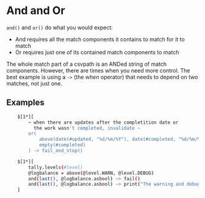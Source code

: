 
# And and Or

`and()` and `or()` do what you would expect:
- And requires all the match components it contains to match for it to match
- Or requires just one of its contained match components to match

The whole match part of a csvpath is an ANDed string of match components. However, there are times when you need more control. The best example is using a `->` (the _when_ operator) that needs to depend on two matches, not just one.

## Examples

```bash
    $[1*][
        ~ when there are updates after the completition date or
          the work wasn't completed, invalidate ~
        or(
            above(date(#updated, "%d/%m/%Y"), date(#completed, "%d/%m/%Y"),
            empty(#completed)
        ) -> fail_and_stop()
```

```bash
    $[1*][
        tally.levels(#level)
        @logbalance = above(@level.WARN, @level.DEBUG)
        and(last(), @logbalance.asbool) -> fail()
        and(last(), @logbalance.asbool) -> print("The warning and debugging message counts are inverted")
    ]
```

